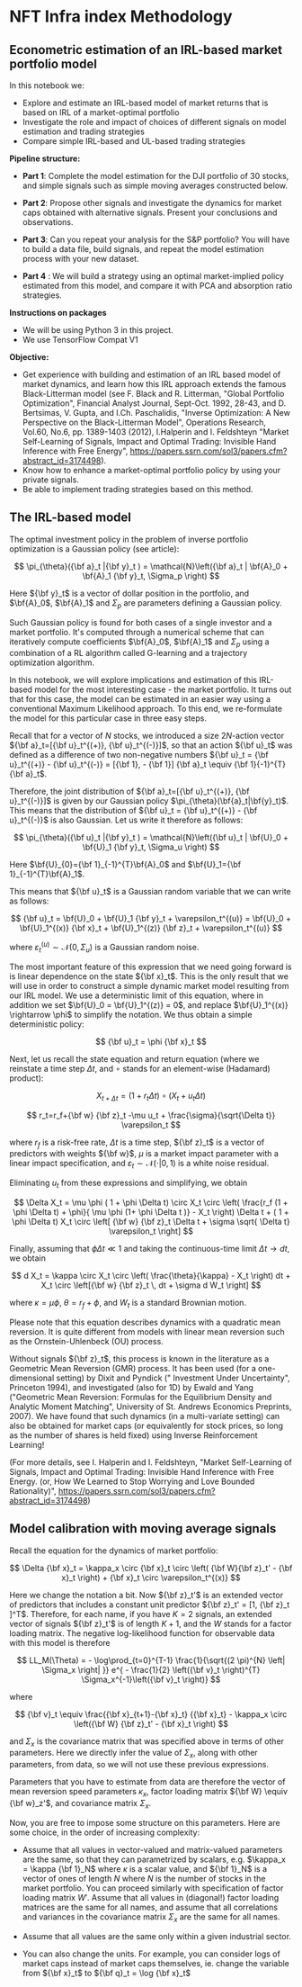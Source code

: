 # NFT Infra index Methodology
## Econometric estimation of an IRL-based market portfolio model

In this notebook we: 

- Explore and estimate an IRL-based model of market returns that is based on IRL of a market-optimal portfolio 
- Investigate the role and impact of choices of different signals on model estimation and trading strategies
- Compare simple IRL-based and UL-based trading strategies

**Pipeline structure:**

- **Part 1**: Complete the model estimation for the DJI portfolio of 30 stocks, and simple signals such as simple moving averages constructed below.

- **Part 2**: Propose other signals and investigate the dynamics for market caps obtained with alternative signals. Present your conclusions and observations.

- **Part 3**: Can you repeat your analysis for the S&P portfolio? You will have to build a data file, build signals, and repeat the model estimation process with your new dataset.

- **Part 4** : We will build a strategy using an optimal market-implied policy estimated from this model, and compare it with PCA and absorption ratio strategies.

**Instructions on packages**

- We will be using Python 3 in this project.
- We use TensorFlow Compat V1


**Objective:**
- Get experience with building and estimation of an IRL based model of market dynamics, and learn how this IRL approach extends the famous Black-Litterman model (see F. Black and R. Litterman, "Global Portfolio Optimization", Financial Analyst Journal, Sept-Oct. 1992, 28-43, and  D. Bertsimas, V. Gupta, and I.Ch. Paschalidis, "Inverse Optimization: A New Perspective on the Black-Litterman Model", Operations Research, Vol.60, No.6, pp. 1389-1403 (2012), I.Halperin and I. Feldshteyn "Market Self-Learning of Signals, Impact and Optimal Trading: Invisible Hand Inference with Free Energy", https://papers.ssrn.com/sol3/papers.cfm?abstract_id=3174498). 
- Know how to enhance a market-optimal portfolio policy by using your private signals. 
- Be able to implement trading strategies based on this method.

## The IRL-based model

The optimal investment policy in the problem of inverse portfolio optimization is a Gaussian policy (see article):

$$ \pi_{\theta}({\bf a}_t |{\bf y}_t ) =   \mathcal{N}\left({\bf a}_t | \bf{A}_0 + \bf{A}_1 {\bf y}_t, \Sigma_p \right) $$

Here ${\bf y}_t$ is a vector of dollar position in the portfolio, and $\bf{A}_0$, $\bf{A}_1$ and $\Sigma_p$ are parameters defining a Gaussian policy.   

Such Gaussian policy is found for both cases of a single investor and a market portfolio. It's computed through a numerical scheme that can iteratively compute coefficients $\bf{A}_0$, $\bf{A}_1$ and $\Sigma_p$ using a combination of a RL algorithm called G-learning and a trajectory optimization algorithm.

In this notebook, we will explore implications and estimation of this IRL-based model for the most interesting case - the market portfolio. It turns out that for this case, the model can be estimated in an easier way using a conventional Maximum Likelihood approach. To this end, we re-formulate the model for this particular case in three easy steps.


Recall that for a vector of $N$ stocks, we introduced a size $2 N$-action vector $`{\bf a}_t=[{\bf u}_t^{(+)}, {\bf u}_t^{(-)}]`$, so that an action ${\bf u}_t$ was defined as a difference of two non-negative numbers $`{\bf u}_t = {\bf u}_t^{(+)} - {\bf u}_t^{(-)} = [{\bf 1}, - {\bf 1}] {\bf a}_t \equiv {\bf 1}{-1}^{T} {\bf a}_t`$.

Therefore, the joint distribution of $`{\bf a}_t=[{\bf u}_t^{(+)}, {\bf u}_t^{(-)}]`$ is given by our Gaussian policy $`\pi_{\theta}(\bf{a}_t|\bf{y}_t)`$. This means that the distribution of ${\bf u}_t = {\bf u}_t^{(+)} - {\bf u}_t^{(-)}$ is also Gaussian. Let us write it therefore as follows: 

$$
\pi_{\theta}({\bf u}_t |{\bf y}_t ) =   \mathcal{N}\left({\bf u}_t | \bf{U}_0 + \bf{U}_1 {\bf y}_t, \Sigma_u \right) 
$$

Here $`\bf{U}_{0}={\bf 1}_{-1}^{T}\bf{A}_0`$ and $`\bf{U}_1={\bf 1}_{-1}^{T}\bf{A}_1`$.

This means that ${\bf u}_t$ is a Gaussian random variable that we can write as follows:

$$
{\bf u}_t = \bf{U}_0 + \bf{U}_1 {\bf y}_t + \varepsilon_t^{(u)}  = \bf{U}_0 + \bf{U}_1^{(x)} {\bf x}_t + \bf{U}_1^{(z)} {\bf z}_t + \varepsilon_t^{(u)} 
$$

where $\varepsilon_t^{(u)} \sim \mathcal{N}(0,\Sigma_u)$ is a Gaussian random noise.  

The most important feature of this expression that we need going forward is is linear dependence on the state ${\bf x}_t$. 
This is the only result that we will use in order to construct a simple dynamic market model resulting from our IRL model. We use a deterministic limit of this equation, where in addition we set $\bf{U}_0 = \bf{U}_1^{(z)} = 0$, and replace $\bf{U}_1^{(x)} \rightarrow \phi$ to simplify the notation. We thus obtain a simple deterministic policy:

$$
{\bf u}_t =  \phi  {\bf x}_t 
$$

Next, let us recall the state equation and return equation (where we reinstate a time step $\Delta t$,
and $\circ$ stands for an element-wise (Hadamard) product):

$$
X_{t+ \Delta t} = (1 + r_t \Delta t) \circ (  X_t +  u_t  \Delta t)  
$$

$$
r_t=r_f+{\bf w} {\bf z}_t -\mu  u_t + \frac{\sigma}{\sqrt{\Delta t}} \varepsilon_t 
$$

where $r_f$ is a risk-free rate, $\Delta t$ is a time step, ${\bf z}_t$ is a vector of predictors with weights ${\bf w}$, $\mu$ is a market impact parameter with a linear impact specification, and $\varepsilon_t \sim \mathcal{N} (\cdot| 0, 1)$ is a white noise residual.


Eliminating $u_t$ from these expressions and simplifying, we obtain

$$ \Delta  X_t = \mu  \phi  ( 1 + \phi \Delta t) \circ  X_t \circ \left(  \frac{r_f (1 + \phi \Delta t)  + \phi}{ \mu \phi (1+ \phi \Delta t )}  -  X_t \right) \Delta t + 
( 1 + \phi \Delta t) X_t  \circ \left[ {\bf w} {\bf z}_t  \Delta t +  \sigma \sqrt{ \Delta t} \varepsilon_t \right]
$$

Finally, assuming that $\phi \Delta t \ll 1$ and taking the continuous-time limit $\Delta t \rightarrow dt$, we obtain 

$$
d X_t = \kappa \circ X_t \circ \left( \frac{\theta}{\kappa} - X_t \right) dt +  X_t \circ \left[{\bf w} {\bf z}_t \, dt + \sigma d W_t \right]
$$

where $`\kappa =\mu\phi`$, $`\theta=r_f +\phi`$, and $`W_t`$ is a standard Brownian motion.

Please note that this equation describes dynamics with a quadratic mean reversion. It is quite different from models with linear mean reversion such as the Ornstein-Uhlenbeck (OU) process. 

Without signals ${\bf z}_t$, this process is known in the literature as a Geometric Mean Reversion (GMR) process. It has been used (for a one-dimensional setting) by Dixit and Pyndick (" Investment Under Uncertainty", Princeton 1994), and investigated (also for 1D) by Ewald and Yang ("Geometric Mean Reversion: Formulas for the Equilibrium Density and Analytic Moment Matching", University of St. Andrews Economics Preprints, 2007). We have found that such dynamics (in a multi-variate setting) can also be obtained for market caps (or equivalently for stock prices, so long as the number of shares is held fixed) using Inverse Reinforcement Learning! 

(For more details, see I. Halperin and I. Feldshteyn, "Market Self-Learning of Signals, Impact and Optimal Trading: Invisible Hand Inference with Free Energy.
(or, How We Learned to Stop Worrying and Love Bounded Rationality)", https://papers.ssrn.com/sol3/papers.cfm?abstract_id=3174498)

## Model calibration with moving average signals 
Recall the equation for the dynamics of market portfolio: 

$$ \Delta {\bf x}_t = \kappa_x \circ  {\bf x}_t \circ \left( {\bf W}{\bf z}_t'  - {\bf x}_t \right)  +  {\bf x}_t  \circ \varepsilon_t^{(x)} $$

Here we change the notation a bit. Now ${\bf z}_t'$ is an extended vector of predictors that includes a constant unit predictor $`{\bf z}_t' = [1, {\bf z}_t ]^T`$. Therefore, for each name, if you have $K = 2$ signals, an extended vector of signals ${\bf z}_t'$ is of length $K + 1$, and the  $W$ stands for a factor loading matrix.
The negative log-likelihood function for observable data with this model is therefore

$$ LL_M(\Theta) = - \log\prod_{t=0}^{T-1} \frac{1}{\sqrt{(2 \pi)^{N} \left| \Sigma_x \right| }} e^{ - \frac{1}{2} \left({\bf v}_t \right)^{T} \Sigma_x^{-1}\left({\bf v}_t \right)} $$

where

$$ 
{\bf v}_t \equiv \frac{{\bf x}_{t+1}-{\bf x}_t} {{\bf x}_t} - \kappa_x \circ \left({\bf W} {\bf z}_t' - {\bf x}_t \right)
$$

and $\Sigma_x$ is the covariance matrix that was specified above in terms of other parameters. Here we directly infer the value of $\Sigma_x$, along with other parameters, from data, so we will not use these previous expressions. 

Parameters that you have to estimate from data are therefore the vector of mean reversion speed 
parameters $\kappa_x$, factor loading matrix ${\bf W} \equiv {\bf w}_z'$, and covariance matrix $\Sigma_x$. 

Now, you are free to impose some structure on this parameters. Here are some choice, in the order of increasing complexity:

- Assume that all values in vector-valued and matrix-valued parameters are the same, so that they can parametrized by scalars, e.g. $\kappa_x = \kappa {\bf 1}_N$ where $\kappa$ is a scalar value, and ${\bf 1}_N$ is a vector of ones of length $N$ where $N$ is the number of stocks in the market portfolio. You can proceed similarly with specification of factor loading matrix $W'$. Assume that all values in (diagonal!) factor loading matrices are the same for all names, and assume that all correlations and variances in the covariance matrix $\Sigma_x$ are the same for all names.   

- Assume that all values are the same only within a given industrial sector.

- You can also change the units. For example, you can consider logs of market caps instead of market caps themselves, ie. change the variable from ${\bf x}_t$ to ${\bf q}_t = \log {\bf x}_t$

